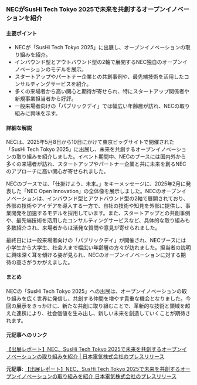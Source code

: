 ### NECがSusHi Tech Tokyo 2025で未来を共創するオープンイノベーションを紹介

#### 主要ポイント
- NECが「SusHi Tech Tokyo 2025」に出展し、オープンイノベーションの取り組みを紹介。
- インバウンド型とアウトバウンド型の2軸で展開するNEC独自のオープンイノベーションのモデルを展示。
- スタートアップやパートナー企業との共創事例や、最先端技術を活用したコンサルティングサービスを紹介。
- 多くの来場者から高い関心と期待が寄せられ、特にスタートアップ関係者や新規事業担当者から好評。
- 一般来場者向けの「パブリックデイ」では幅広い年齢層が訪れ、NECの取り組みに興味を示す。

#### 詳細な解説
NECは、2025年5月8日から10日にかけて東京ビッグサイトで開催された「SusHi Tech Tokyo 2025」に出展し、未来を共創するオープンイノベーションの取り組みを紹介しました。イベント期間中、NECのブースには国内外から多くの来場者が訪れ、スタートアップやパートナー企業と共に未来を創るNECのアプローチに高い関心が寄せられました。

NECのブースでは、「仕掛けよう、未来。」をキーメッセージに、2025年2月に発表した「NEC Open Innovation」の全体像を展示しました。NECのオープンイノベーションは、インバウンド型とアウトバウンド型の2軸で展開されており、外部の技術やアイデアを導入する一方で、自社の技術や知見を外部に提供し、事業開発を加速するモデルを採用しています。また、スタートアップとの共創事例や、最先端技術を活用したコンサルティングサービスなど、具体的な取り組みも多数紹介され、来場者からは活発な質問や意見が寄せられました。

最終日には一般来場者向けの「パブリックデイ」が開催され、NECブースには小学生から大学生、社会人まで幅広い年齢層の方々が訪れました。担当者の説明に興味深く耳を傾ける姿が見られ、NECのオープンイノベーションに対する期待の高さがうかがえました。

#### まとめ
NECの「SusHi Tech Tokyo 2025」への出展は、オープンイノベーションの取り組みを広く世界に発信し、共創する仲間を増やす貴重な機会となりました。今回の展示をきっかけに、新たな共創に取り組むことで、革新的な技術と領域を超えた連携により、社会価値を生み出し、新しい未来を創造していくことが期待されます。

#### 元記事へのリンク
[【出展レポート】NEC、SusHi Tech Tokyo 2025で未来を共創するオープンイノベーションの取り組みを紹介 | 日本電気株式会社のプレスリリース](https://prtimes.jp/main/html/rd/p/000000001.000000001.html)

**元記事:** [【出展レポート】NEC、SusHi Tech Tokyo 2025で未来を共創するオープンイノベーションの取り組みを紹介 日本電気株式会社のプレスリリース](https://prtimes.jp/main/html/rd/p/000000926.000078149.html)